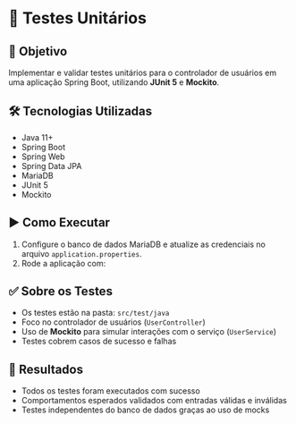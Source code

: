 # 🧪 Testes Unitários 

## 🎯 Objetivo

Implementar e validar testes unitários para o controlador de usuários em uma aplicação Spring Boot, utilizando **JUnit 5** e **Mockito**.

## 🛠️ Tecnologias Utilizadas

- Java 11+
- Spring Boot
- Spring Web
- Spring Data JPA
- MariaDB
- JUnit 5
- Mockito

## ▶️ Como Executar

1. Configure o banco de dados MariaDB e atualize as credenciais no arquivo `application.properties`.
2. Rode a aplicação com:

## ✅ Sobre os Testes

- Os testes estão na pasta: `src/test/java`
- Foco no controlador de usuários (`UserController`)
- Uso de **Mockito** para simular interações com o serviço (`UserService`)
- Testes cobrem casos de sucesso e falhas

## 📌 Resultados

- Todos os testes foram executados com sucesso
- Comportamentos esperados validados com entradas válidas e inválidas
- Testes independentes do banco de dados graças ao uso de mocks

